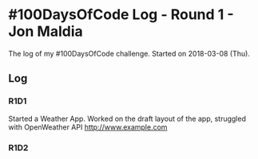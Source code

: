 # #100DaysOfCode Log - Round 1 - Jon Maldia

The log of my #100DaysOfCode challenge. Started on 2018-03-08 (Thu).

## Log

### R1D1 
Started a Weather App. Worked on the draft layout of the app, struggled with OpenWeather API http://www.example.com

### R1D2
